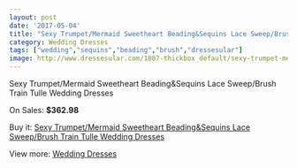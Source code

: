 ```yaml
---
layout: post
date: '2017-05-04'
title: "Sexy Trumpet/Mermaid Sweetheart Beading&Sequins Lace Sweep/Brush Train Tulle Wedding Dresses"
category: Wedding Dresses
tags: ["wedding","sequins","beading","brush","dressesular"]
image: http://www.dressesular.com/1807-thickbox_default/sexy-trumpet-mermaid-sweetheart-beadingsequins-lace-sweep-brush-train-tulle-wedding-dresses.jpg
---
```

Sexy Trumpet/Mermaid Sweetheart Beading&Sequins Lace Sweep/Brush Train Tulle Wedding Dresses

On Sales: **$362.98**
<a href="https://www.dressesular.com/wedding-dresses/662-sexy-trumpet-mermaid-sweetheart-beadingsequins-lace-sweep-brush-train-tulle-wedding-dresses.html"><amp-img layout="responsive" width="600" height="600" src="//www.dressesular.com/1807-thickbox_default/sexy-trumpet-mermaid-sweetheart-beadingsequins-lace-sweep-brush-train-tulle-wedding-dresses.jpg" alt="Sexy Trumpet/Mermaid Sweetheart Beading&Sequins Lace Sweep/Brush Train Tulle Wedding Dresses 0" /></a>
<a href="https://www.dressesular.com/wedding-dresses/662-sexy-trumpet-mermaid-sweetheart-beadingsequins-lace-sweep-brush-train-tulle-wedding-dresses.html"><amp-img layout="responsive" width="600" height="600" src="//www.dressesular.com/1808-thickbox_default/sexy-trumpet-mermaid-sweetheart-beadingsequins-lace-sweep-brush-train-tulle-wedding-dresses.jpg" alt="Sexy Trumpet/Mermaid Sweetheart Beading&Sequins Lace Sweep/Brush Train Tulle Wedding Dresses 1" /></a>

Buy it: [Sexy Trumpet/Mermaid Sweetheart Beading&Sequins Lace Sweep/Brush Train Tulle Wedding Dresses](https://www.dressesular.com/wedding-dresses/662-sexy-trumpet-mermaid-sweetheart-beadingsequins-lace-sweep-brush-train-tulle-wedding-dresses.html "Sexy Trumpet/Mermaid Sweetheart Beading&Sequins Lace Sweep/Brush Train Tulle Wedding Dresses")

View more: [Wedding Dresses](https://www.dressesular.com/3-wedding-dresses "Wedding Dresses")